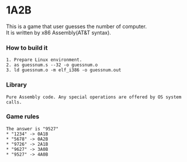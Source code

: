 # 1A2B
This is a game that user guesses the number of computer.  
It is written by x86 Assembly(AT&T syntax).

### How to build it
```
1. Prepare Linux environment.
2. as guessnum.s --32 -o guessnum.o
3. ld guessnum.o -m elf_i386 -o guessnum.out
```

### Library
```
Pure Assembly code. Any special operations are offered by OS system calls.
```

### Game rules
```
The answer is "9527"
* "1234" -> 0A1B
* "5678" -> 0A2B
* "9726" -> 2A1B
* "9627" -> 3A0B
* "9527" -> 4A0B
```
